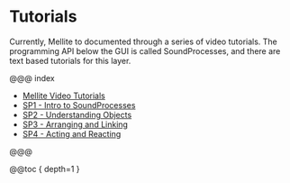 # Tutorials

Currently, Mellite to documented through a series of video tutorials. The programming API below the GUI is called SoundProcesses,
and there are text based tutorials for this layer.

@@@ index

* [Mellite Video Tutorials](tut_mellite_videos.md)
* [SP1 - Intro to SoundProcesses](tut_soundprocesses1.md)
* [SP2 - Understanding Objects](tut_soundprocesses2.md)
* [SP3 - Arranging and Linking](tut_soundprocesses3.md)
* [SP4 - Acting and Reacting](tut_soundprocesses4.md)

@@@

@@toc { depth=1 }

